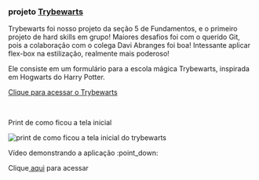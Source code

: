 ### projeto <a href="https://vinicius-virgilli.github.io/trybewarts/">Trybewarts</a>

Trybewarts foi nosso projeto da seção 5 de Fundamentos, e o primeiro projeto de hard skills em grupo! Maiores desafios foi com o querido Git, pois a colaboração com o colega Davi Abranges foi boa! Intessante aplicar flex-box na estilização, realmente mais poderoso!

Ele consiste em um formulário para a escola mágica Trybewarts, inspirada em Hogwarts do Harry Potter.
<br>
<p><a href="https://vinicius-virgilli.github.io/trybewarts/">Clique para acessar o Trybewarts</a></p>
<br>
<p>Print de como ficou a tela inicial</p>
<img src="https://github.com/vinicius-virgilli/trybe-exercicios/blob/main/1%20-%20Fundamentos/5%20-%20HTML%20e%20CSS:%20Forms%2C%20Flexbox%20e%20Responsivo/imagens/Print%20do%20projeto%20Trybewarts%20(c%C3%B3pia).png" alt="print de como ficou a tela inicial do trybewarts">
<br>
<p>Vídeo demonstrando a aplicação :point_down:</p>
<p>Clique<a href="https://www.youtube.com/watch?v=M2FOMUgz0II"> aqui</a> para acessar</p>
